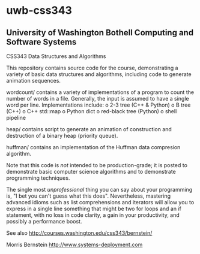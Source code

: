 uwb-css343
==========

University of Washington Bothell Computing and Software Systems
---------------------------------------------------------------

CSS343 Data Structures and Algorithms

This repository contains source code for the course, demonstrating
a variety of basic data structures and algorithms, including code to
generate animation sequences.

wordcount/ contains a variety of implementations of a program to count
the number of words in a file.  Generally, the input is assumed to
have a single word per line.  Implementations include:
o 2-3 tree (C++ & Python)
o B tree (C++)
o C++ std::map
o Python dict
o red-black tree (Python)
o shell pipeline

heap/ contains script to generate an animation of construction and
destruction of a binary heap (priority queue).

huffman/ contains an implementation of the Huffman data compresion
algorithm.

Note that this code is *not* intended to be production-grade; it is
posted to demonstrate basic computer science algorithms and to
demonstrate programming techniques.

The single most _unprofessional_ thing you can say about your
programming is, "I bet you can't guess what this does".  Nevertheless,
mastering advanced idioms such as list comprehensions and iterators
will allow you to express in a single line something that might be two
for loops and an if statement, with no loss in code clarity, a gain in
your productivity, and possibly a performance boost.

See also http://courses.washington.edu/css343/bernstein/


Morris Bernstein
http://www.systems-deployment.com
